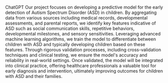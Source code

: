 ChatGPT
Our project focuses on developing a predictive model for the early detection of Autism Spectrum Disorder (ASD) in children. By aggregating data from various sources including medical records, developmental assessments, and parental reports, we identify key features indicative of ASD such as social communication skills, repetitive behaviors, developmental milestones, and sensory sensitivities. Leveraging advanced machine learning algorithms, we train the model to differentiate between children with ASD and typically developing children based on these features. Through rigorous validation processes, including cross-validation techniques and clinical testing, we ensure the model's accuracy and reliability in real-world settings. Once validated, the model will be integrated into clinical practice, offering healthcare professionals a valuable tool for early diagnosis and intervention, ultimately improving outcomes for children with ASD and their families.
